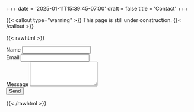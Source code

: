 +++
date = '2025-01-11T15:39:45-07:00'
draft = false
title = 'Contact'
+++

{{< callout type="warning" >}}
  This page is still under construction.
{{< /callout >}}

{{< rawhtml >}}
<form name="contact" netlify class="space-y-4 mx-auto">
  <input type="hidden" name="form-name" value="contact">
  
  <div>
    <label for="name" class="block text-sm font-medium text-gray-700">Name</label>
    <input type="text" id="name" name="name" required class="mt-1 block w-full p-2 border border-gray-300 rounded-md shadow-sm focus:outline-none focus:ring-2 focus:ring-blue-500 focus:border-blue-500">
  </div>

  <div>
    <label for="email" class="block text-sm font-medium text-gray-700">Email</label>
    <input type="email" id="email" name="email" required class="mt-1 block w-full p-2 border border-gray-300 rounded-md shadow-sm focus:outline-none focus:ring-2 focus:ring-blue-500 focus:border-blue-500">
  </div>

  <div>
    <label for="message" class="block text-sm font-medium text-gray-700">Message</label>
    <textarea id="message" name="message" required class="mt-1 block w-full p-2 border border-gray-300 rounded-md shadow-sm focus:outline-none focus:ring-2 focus:ring-blue-500 focus:border-blue-500" rows="4"></textarea>
  </div>

  <button type="submit" class="w-full mt-4 py-2 px-4 bg-blue-500 text-white font-semibold rounded-lg hover:bg-blue-600 focus:outline-none focus:ring-2 focus:ring-blue-500 focus:ring-opacity-50">
    Send
  </button>
</form>
{{< /rawhtml >}}